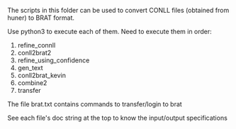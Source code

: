 The scripts in this folder can be used to convert CONLL files (obtained from huner) to BRAT format.

Use python3 <file-name> to execute each of them.
Need to execute them in order:

1. refine_connll 
2. conll2brat2
3. refine_using_confidence
4. gen_text
5. conll2brat_kevin
6. combine2
7. transfer

The file brat.txt contains commands to transfer/login to brat

See each file's doc string at the top to know the input/output specifications
